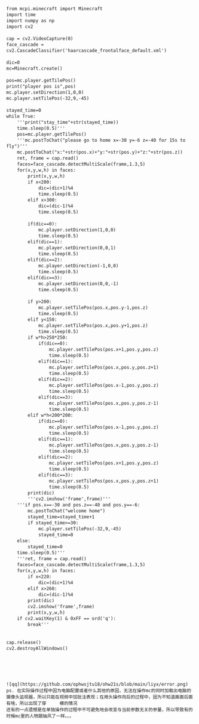     from mcpi.minecraft import Minecraft
    import time
    import numpy as np
    import cv2

    cap = cv2.VideoCapture(0)
    face_cascade = cv2.CascadeClassifier('haarcascade_frontalface_default.xml')

    dic=0
    mc=Minecraft.create()

    pos=mc.player.getTilePos()
    print("player pos is",pos)
    mc.player.setDirection(1,0,0)
    mc.player.setTilePos(-32,9,-45)

    stayed_time=0
    while True:
        '''print("stay_time"+str(stayed_time))
        time.sleep(0.5)'''
        pos=mc.player.getTilePos()
        '''mc.postToChat("please go to home x=-30 y=-6 z=-40 for 15s to fly")'''
        mc.postToChat("x:"+str(pos.x)+"y:"+str(pos.y)+"z:"+str(pos.z))
        ret, frame = cap.read()
        faces=face_cascade.detectMultiScale(frame,1.3,5)
        for(x,y,w,h) in faces:
            print(x,y,w,h)
            if x<200:
                dic=(dic+1)%4
                time.sleep(0.5)
            elif x>300:
                dic=(dic-1)%4
                time.sleep(0.5)

            if(dic==0):
                mc.player.setDirection(1,0,0)
                time.sleep(0.5)
            elif(dic==1):
                mc.player.setDirection(0,0,1)
                time.sleep(0.5)
            elif(dic==2):
                mc.player.setDirection(-1,0,0)
                time.sleep(0.5)
            elif(dic==3):
                mc.player.setDirection(0,0,-1)
                time.sleep(0.5)
            
            if y>200:
                mc.player.setTilePos(pos.x,pos.y-1,pos.z)
                time.sleep(0.5)
            elif y<150:
                mc.player.setTilePos(pos.x,pos.y+1,pos.z)
                time.sleep(0.5)
            if w*h>250*250:
                if(dic==0):
                    mc.player.setTilePos(pos.x+1,pos.y,pos.z)
                    time.sleep(0.5)
                elif(dic==1):
                    mc.player.setTilePos(pos.x,pos.y,pos.z+1)
                    time.sleep(0.5)
                elif(dic==2):
                    mc.player.setTilePos(pos.x-1,pos.y,pos.z)
                    time.sleep(0.5)
                elif(dic==3):
                    mc.player.setTilePos(pos.x,pos.y,pos.z-1)
                    time.sleep(0.5)
            elif w*h<200*200:
                if(dic==0):
                    mc.player.setTilePos(pos.x-1,pos.y,pos.z)
                    time.sleep(0.5)
                elif(dic==1):
                    mc.player.setTilePos(pos.x,pos.y,pos.z-1)
                    time.sleep(0.5)
                elif(dic==2):
                    mc.player.setTilePos(pos.x+1,pos.y,pos.z)
                    time.sleep(0.5)
                elif(dic==3):
                    mc.player.setTilePos(pos.x,pos.y,pos.z+1)
                    time.sleep(0.5)
            print(dic)
            '''cv2.imshow('frame',frame)'''
        '''if pos.x==-30 and pos.z==-40 and pos.y==-6:
            mc.postToChat("welcome home")
            stayed_time=stayed_time+1
            if stayed_time>=30:
                mc.player.setTilePos(-32,9,-45)
                stayed_time=0
        else:
            stayed_time=0
        time.sleep(0.5)'''
        '''ret, frame = cap.read()
        faces=face_cascade.detectMultiScale(frame,1.3,5)
        for(x,y,w,h) in faces:
            if x<220:
                dic=(dic+1)%4
            elif x>260:
                dic=(dic-1)%4
            print(dic)
            cv2.imshow('frame',frame)
            print(x,y,w,h)
        if cv2.waitKey(1) & 0xFF == ord('q'):
            break'''


    cap.release()
    cv2.destroyAllWindows()

        
     


    ![qq](https://github.com/ophwsjtu18/ohw21s/blob/main/liyx/error.png)
    ps. 在实际操作过程中因为电脑配置或者什么其他的原因，无法在操作mc的同时加载出电脑的摄像头监视器，所以只能在视频中加批注表现；在用头操作向后的过程中，因为不知道画面后面有啥，所以出现了穿     模的情况
    还有的一点遗憾是在单独操作的过程中不可避免地会改变与当前参数无关的参量，所以导致有的时候mc里的人物跟抽风了一样。。。
